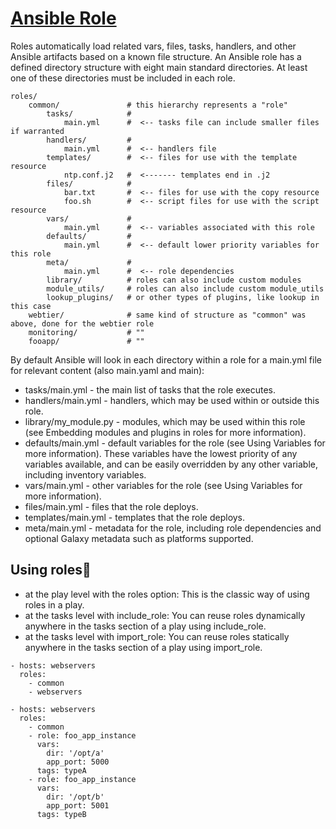 # [Ansible Role](https://docs.ansible.com/ansible/latest/playbook_guide/playbooks_reuse_roles.html)
Roles automatically load related vars, files, tasks, handlers, and other Ansible artifacts based on a known file structure. 
An Ansible role has a defined directory structure with eight main standard directories. At least one of these directories must be included 
in each role. 
```
roles/
    common/               # this hierarchy represents a "role"
        tasks/            #
            main.yml      #  <-- tasks file can include smaller files if warranted
        handlers/         #
            main.yml      #  <-- handlers file
        templates/        #  <-- files for use with the template resource
            ntp.conf.j2   #  <------- templates end in .j2
        files/            #
            bar.txt       #  <-- files for use with the copy resource
            foo.sh        #  <-- script files for use with the script resource
        vars/             #
            main.yml      #  <-- variables associated with this role
        defaults/         #
            main.yml      #  <-- default lower priority variables for this role
        meta/             #
            main.yml      #  <-- role dependencies
        library/          # roles can also include custom modules
        module_utils/     # roles can also include custom module_utils
        lookup_plugins/   # or other types of plugins, like lookup in this case
    webtier/              # same kind of structure as "common" was above, done for the webtier role
    monitoring/           # ""
    fooapp/               # ""
```
By default Ansible will look in each directory within a role for a main.yml file for relevant content (also main.yaml and main):
- tasks/main.yml - the main list of tasks that the role executes.
- handlers/main.yml - handlers, which may be used within or outside this role.
- library/my_module.py - modules, which may be used within this role (see Embedding modules and plugins in roles for more information).
- defaults/main.yml - default variables for the role (see Using Variables for more information). These variables have the lowest priority of any variables available, and can be easily overridden by any other variable, including inventory variables.
- vars/main.yml - other variables for the role (see Using Variables for more information).
- files/main.yml - files that the role deploys.
- templates/main.yml - templates that the role deploys.
- meta/main.yml - metadata for the role, including role dependencies and optional Galaxy metadata such as platforms supported.

## Using roles
- at the play level with the roles option: This is the classic way of using roles in a play.
- at the tasks level with include_role: You can reuse roles dynamically anywhere in the tasks section of a play using include_role.
- at the tasks level with import_role: You can reuse roles statically anywhere in the tasks section of a play using import_role.
```
- hosts: webservers
  roles:
    - common
    - webservers

- hosts: webservers
  roles:
    - common
    - role: foo_app_instance
      vars:
        dir: '/opt/a'
        app_port: 5000
      tags: typeA
    - role: foo_app_instance
      vars:
        dir: '/opt/b'
        app_port: 5001
      tags: typeB
```

